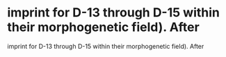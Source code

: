# imprint for D-13 through D-15 within their morphogenetic field). After

imprint for D-13 through D-15 within their morphogenetic field). After